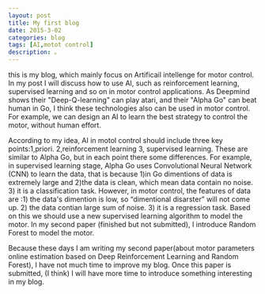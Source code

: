 ```yaml
---
layout: post
title: My first blog
date: 2015-3-02
categories: blog
tags: [AI,motot control]
description: 。
---
```


this is my blog, which mainly focus on Artificail intellenge for motor control. In my post I will discuss how to use AI, such as reinforcement learning, supervised learning and so on in motor control applications. As Deepmind shows their "Deep-Q-learning" can play atari, and their "Alpha Go" can beat human in Go, I think these technologies also can be used in motor control. For example, we can design an AI to learn the best strategy to control the motor, without human effort. 


According to my idea, AI in motol control should include three key points:1,priori. 2,reinforcement learning 3, supervised learning. These are similar to Alpha Go, but in each point there some differences. For example, in supervised learning stage, Alpha Go uses Convolutional Neural Network (CNN) to learn the data, that is because 1)in Go dimentions of data  is extremely large and 2)the data is clean, which mean data contain no noise. 3) it is a classification task. However, in motor control, the features of data are :1) the data's dimention is low, so “dimentional disarster” will not come up. 2) the data contian large sum of noise. 3) it is a regression task. Based on this we should use a new supervised learning algorithm to model the motor. In my second paper (finished but not submitted), I introduce Random Forest to model the motor.

Because these days I am writing my second paper(about motor parameters online estimation based on Deep Reinforcement Learning and Random Forest), I have not much time to improve my blog. Once this paper is submitted, (I think) I will have more time to introduce something interesting in my blog.












